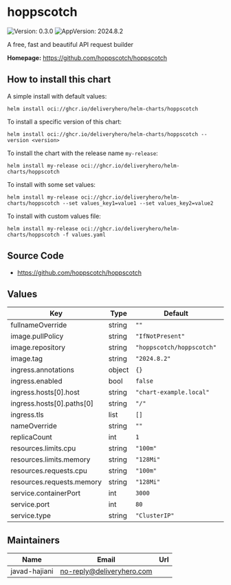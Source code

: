 # hoppscotch

![Version: 0.3.0](https://img.shields.io/badge/Version-0.3.0-informational?style=flat-square) ![AppVersion: 2024.8.2](https://img.shields.io/badge/AppVersion-2024.8.2-informational?style=flat-square)

A free, fast and beautiful API request builder

**Homepage:** <https://github.com/hoppscotch/hoppscotch>

## How to install this chart

A simple install with default values:

```console
helm install oci://ghcr.io/deliveryhero/helm-charts/hoppscotch
```

To install a specific version of this chart:

```console
helm install oci://ghcr.io/deliveryhero/helm-charts/hoppscotch --version <version>
```

To install the chart with the release name `my-release`:

```console
helm install my-release oci://ghcr.io/deliveryhero/helm-charts/hoppscotch
```

To install with some set values:

```console
helm install my-release oci://ghcr.io/deliveryhero/helm-charts/hoppscotch --set values_key1=value1 --set values_key2=value2
```

To install with custom values file:

```console
helm install my-release oci://ghcr.io/deliveryhero/helm-charts/hoppscotch -f values.yaml
```

## Source Code

* <https://github.com/hoppscotch/hoppscotch>

## Values

| Key | Type | Default | Description |
|-----|------|---------|-------------|
| fullnameOverride | string | `""` |  |
| image.pullPolicy | string | `"IfNotPresent"` |  |
| image.repository | string | `"hoppscotch/hoppscotch"` |  |
| image.tag | string | `"2024.8.2"` |  |
| ingress.annotations | object | `{}` |  |
| ingress.enabled | bool | `false` |  |
| ingress.hosts[0].host | string | `"chart-example.local"` |  |
| ingress.hosts[0].paths[0] | string | `"/"` |  |
| ingress.tls | list | `[]` |  |
| nameOverride | string | `""` |  |
| replicaCount | int | `1` |  |
| resources.limits.cpu | string | `"100m"` |  |
| resources.limits.memory | string | `"128Mi"` |  |
| resources.requests.cpu | string | `"100m"` |  |
| resources.requests.memory | string | `"128Mi"` |  |
| service.containerPort | int | `3000` |  |
| service.port | int | `80` |  |
| service.type | string | `"ClusterIP"` |  |

## Maintainers

| Name | Email | Url |
| ---- | ------ | --- |
| javad-hajiani | <no-reply@deliveryhero.com> |  |
